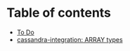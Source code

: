 # Table of contents

* [To Do](README.md)
* [cassandra-integration: ARRAY types](cassandra-integration-array-types.md)

